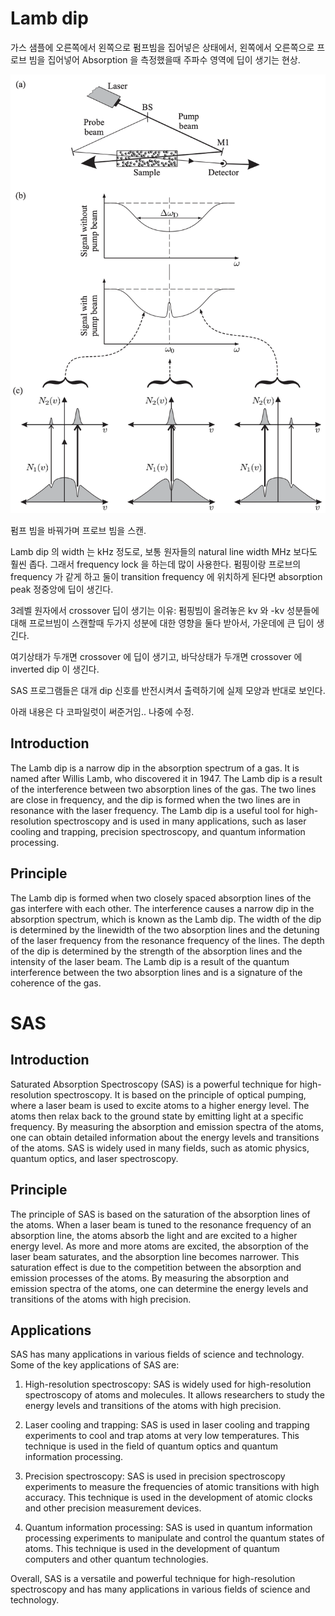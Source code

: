 
# Lamb dip

가스 샘플에 오른쪽에서 왼쪽으로 펌프빔을 집어넣은 상태에서, 왼쪽에서 오른쪽으로 프로브 빔을 집어넣어 Absorption 을 측정했을때 주파수 영역에 딥이 생기는 현상.

![](./img/LambDip.png)

펌프 빔을 바꿔가며 프로브 빔을 스캔.

Lamb dip 의 width 는 kHz 정도로, 보통 원자들의 natural line width MHz 보다도 훨씬 좁다. 그래서 frequency lock 을 하는데 많이 사용한다. 펌핑이랑 프로브의 frequency 가 같게 하고 둘이 transition frequency 에 위치하게 된다면 absorption peak 정중앙에 딥이 생긴다.

3레벨 원자에서 crossover 딥이 생기는 이유: 펌핑빔이 올려놓은 kv 와 -kv 성분들에 대해 프로브빔이 스캔할때 두가지 성분에 대한 영향을 둘다 받아서, 가운데에 큰 딥이 생긴다. 

여기상태가 두개면 crossover 에 딥이 생기고, 바닥상태가 두개면 crossover 에 inverted dip 이 생긴다.

SAS 프로그램들은 대개 dip 신호를 반전시켜서 출력하기에 실제 모양과 반대로 보인다.


아래 내용은 다 코파일럿이 써준거임.. 나중에 수정.

## Introduction

The Lamb dip is a narrow dip in the absorption spectrum of a gas. It is named after Willis Lamb, who discovered it in 1947. The Lamb dip is a result of the interference between two absorption lines of the gas. The two lines are close in frequency, and the dip is formed when the two lines are in resonance with the laser frequency. The Lamb dip is a useful tool for high-resolution spectroscopy and is used in many applications, such as laser cooling and trapping, precision spectroscopy, and quantum information processing.

## Principle

The Lamb dip is formed when two closely spaced absorption lines of the gas interfere with each other. The interference causes a narrow dip in the absorption spectrum, which is known as the Lamb dip. The width of the dip is determined by the linewidth of the two absorption lines and the detuning of the laser frequency from the resonance frequency of the lines. The depth of the dip is determined by the strength of the absorption lines and the intensity of the laser beam. The Lamb dip is a result of the quantum interference between the two absorption lines and is a signature of the coherence of the gas.




# SAS

## Introduction

Saturated Absorption Spectroscopy (SAS) is a powerful technique for high-resolution spectroscopy. It is based on the principle of optical pumping, where a laser beam is used to excite atoms to a higher energy level. The atoms then relax back to the ground state by emitting light at a specific frequency. By measuring the absorption and emission spectra of the atoms, one can obtain detailed information about the energy levels and transitions of the atoms. SAS is widely used in many fields, such as atomic physics, quantum optics, and laser spectroscopy.

## Principle

The principle of SAS is based on the saturation of the absorption lines of the atoms. When a laser beam is tuned to the resonance frequency of an absorption line, the atoms absorb the light and are excited to a higher energy level. As more and more atoms are excited, the absorption of the laser beam saturates, and the absorption line becomes narrower. This saturation effect is due to the competition between the absorption and emission processes of the atoms. By measuring the absorption and emission spectra of the atoms, one can determine the energy levels and transitions of the atoms with high precision.

## Applications

SAS has many applications in various fields of science and technology. Some of the key applications of SAS are:

1. High-resolution spectroscopy: SAS is widely used for high-resolution spectroscopy of atoms and molecules. It allows researchers to study the energy levels and transitions of the atoms with high precision.

2. Laser cooling and trapping: SAS is used in laser cooling and trapping experiments to cool and trap atoms at very low temperatures. This technique is used in the field of quantum optics and quantum information processing.

3. Precision spectroscopy: SAS is used in precision spectroscopy experiments to measure the frequencies of atomic transitions with high accuracy. This technique is used in the development of atomic clocks and other precision measurement devices.

4. Quantum information processing: SAS is used in quantum information processing experiments to manipulate and control the quantum states of atoms. This technique is used in the development of quantum computers and other quantum technologies.

Overall, SAS is a versatile and powerful technique for high-resolution spectroscopy and has many applications in various fields of science and technology.


